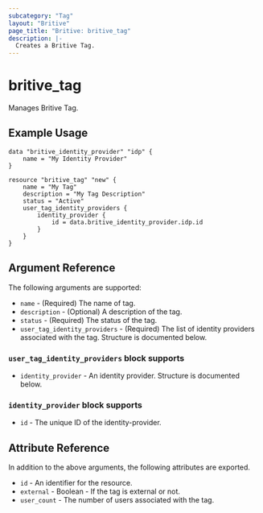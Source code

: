 ```yaml
---
subcategory: "Tag"
layout: "Britive"
page_title: "Britive: britive_tag"
description: |-
  Creates a Britive Tag.
---
```


# britive\_tag

Manages Britive Tag.

## Example Usage

```hcl
data "britive_identity_provider" "idp" {
    name = "My Identity Provider"
}

resource "britive_tag" "new" {
    name = "My Tag"
    description = "My Tag Description"
    status = "Active"
    user_tag_identity_providers {
        identity_provider {
            id = data.britive_identity_provider.idp.id
        }
    }
}
```
## Argument Reference

The following arguments are supported:

* `name` - (Required) The name of tag.
* `description` - (Optional) A description of the tag.
* `status` - (Required) The status of the tag.
* `user_tag_identity_providers` - (Required) The list of identity providers associated with the tag. Structure is documented below.

### `user_tag_identity_providers` block supports

* `identity_provider` - An identity provider. Structure is documented below.

### `identity_provider` block supports

* `id` - The unique ID of the identity-provider.

## Attribute Reference

In addition to the above arguments, the following attributes are exported.

* `id` - An identifier for the resource.
* `external` - Boolean - If the tag is external or not.
* `user_count` - The number of users associated with the tag.




